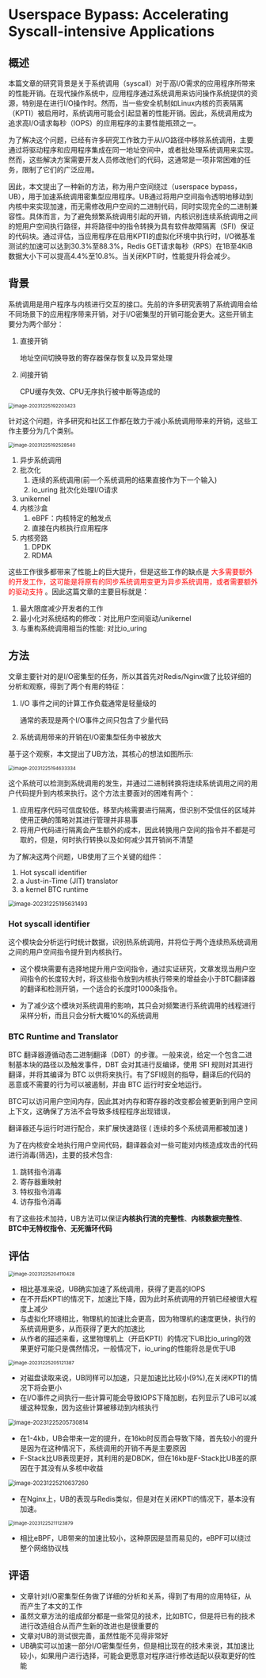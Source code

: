 # Userspace Bypass: Accelerating Syscall-intensive Applications

## 概述

本篇文章的研究背景是关于系统调用（syscall）对于高I/O需求的应用程序所带来的性能开销。在现代操作系统中，应用程序通过系统调用来访问操作系统提供的资源，特别是在进行I/O操作时。然而，当一些安全机制如Linux内核的页表隔离（KPTI）被启用时，系统调用可能会引起显著的性能开销。因此，系统调用成为追求高I/O请求每秒（IOPS）的应用程序的主要性能瓶颈之一。

为了解决这个问题，已经有许多研究工作致力于从I/O路径中移除系统调用，主要通过将驱动程序和应用程序集成在同一地址空间中，或者批处理系统调用来实现。然而，这些解决方案需要开发人员修改他们的代码，这通常是一项非常困难的任务，限制了它们的广泛应用。

因此，本文提出了一种新的方法，称为用户空间绕过（userspace bypass，UB），用于加速系统调用密集型应用程序。UB通过将用户空间指令透明地移动到内核中来实现加速，而无需修改用户空间的二进制代码，同时实现完全的二进制兼容性。具体而言，为了避免频繁系统调用引起的开销，内核识别连续系统调用之间的短用户空间执行路径，并将路径中的指令转换为具有软件故障隔离（SFI）保证的代码块。通过评估，当应用程序在启用KPTI的虚拟化环境中执行时，I/O微基准测试的加速可以达到30.3%至88.3%，Redis GET请求每秒（RPS）在1B至4KiB数据大小下可以提高4.4%至10.8%。当关闭KPTI时，性能提升将会减少。

## 背景

系统调用是用户程序与内核进行交互的接口。先前的许多研究表明了系统调用会给不同场景下的应用程序带来开销，对于I/O密集型的开销可能会更大。这些开销主要分为两个部分：

1. 直接开销

   地址空间切换导致的寄存器保存恢复以及异常处理

2. 间接开销

   CPU缓存失效、CPU无序执行被中断等造成的

<img src="./assert/image-20231225192203423.png" alt="image-20231225192203423" style="zoom:67%;" />

针对这个问题，许多研究和社区工作都在致力于减小系统调用带来的开销，这些工作主要分为几个类别。

<img src="./assert/image-20231225192528540.png" alt="image-20231225192528540" style="zoom:67%;" />

1. 异步系统调用
2. 批次化
   1. 连续的系统调用(前一个系统调用的结果直接作为下一个输入)
   2. io_uring 批次化处理I/O请求
3. unikernel
4. 内核沙盒
   1. eBPF：内核特定的触发点
   2. 直接在内核执行应用程序
5. 内核旁路
   1. DPDK
   2. RDMA

这些工作很多都带来了性能上的巨大提升，但是这些工作的缺点是<font color = red> 大多需要额外的开发工作，这可能是将原有的同步系统调用变更为异步系统调用，或者需要额外的驱动支持 </font>。因此这篇文章的主要目标就是：

1. 最大限度减少开发者的工作
2. 最小化对系统结构的修改：对比用户空间驱动/unikernel
3. 与重构系统调用相当的性能: 对比io_uring



## 方法

文章主要针对的是I/O密集型的任务，所以其首先对Redis/Nginx做了比较详细的分析和观察，得到了两个有用的特征：

1. I/O 事件之间的计算工作负载通常是轻量级的

   通常的表现是两个I/O事件之间只包含了少量代码

2. 系统调用带来的开销在I/O密集型任务中被放大

基于这个观察，本文提出了UB方法，其核心的想法如图所示:

<img src="./assert/image-20231225194633334.png" alt="image-20231225194633334" style="zoom:67%;" />



这个系统可以检测到系统调用的发生，并通过二进制转换将连续系统调用之间的用户代码提升到内核来执行。这个方法主要面对的困难有两个：

1. 应用程序代码可信度较低，移至内核需要进行隔离，但识别不受信任的区域并使用正确的策略对其进行管理并非易事
2. 将用户代码进行隔离会产生额外的成本，因此转换用户空间的指令并不都是可取的，但是，何时执行转换以及如何减少其开销尚不清楚

为了解决这两个问题，UB使用了三个关键的组件：

1. Hot syscall identifier
2. a Just-in-Time (JIT) translator
3. a kernel BTC runtime

<img src="./assert/image-20231225195631493.png" alt="image-20231225195631493" style="zoom:80%;" />

### Hot syscall identifier

这个模块会分析运行时统计数据，识别热系统调用，并将位于两个连续热系统调用之间的用户空间指令提升到内核执行。

- 这个模块需要有选择地提升用户空间指令，通过实证研究，文章发现当用户空间指令的长度较大时，将这些指令放到内核执行带来的增益会小于BTC翻译器的翻译和检测开销，一个适合的长度时1000条指令。

- 为了减少这个模块对系统调用的影响，其只会对频繁进行系统调用的线程进行采样分析，而且只会分析大概10%的系统调用

### BTC Runtime and Translator

BTC 翻译器遵循动态二进制翻译（DBT）的步骤。一般来说，给定一个包含二进制基本块的路径以及触发事件，DBT 会对其进行反编译，使用 SFI 规则对其进行翻译，并将其编译为 BTC 以供将来执行。有了SFI规则的指导，翻译后的代码的恶意或不需要的行为可以被遏制，并由 BTC 运行时安全地运行。

BTC可以访问用户空间内存，因此其对内存和寄存器的改变都会被更新到用户空间上下文，这确保了方法不会导致多线程程序出现错误，

翻译器还与运行时进行配合，来扩展快速路径 ( 连续的多个系统调用都被加速 )

为了在内核安全地执行用户空间代码，翻译器会对一些可能对内核造成攻击的代码进行消毒(筛选)，主要的技术包含:

1. 跳转指令消毒
2. 寄存器重映射
3. 特权指令消毒
4. 访存指令消毒

有了这些技术加持，UB方法可以保证**内核执行流的完整性**、**内核数据完整性**、**BTC中无特权指令**、**无死循环代码**



## 评估

<img src="./assert/image-20231225204110428.png" alt="image-20231225204110428" style="zoom:67%;" />

- 相比基准来说，UB确实加速了系统调用，获得了更高的IOPS
- 在不开启KPTI的情况下，加速比下降，因为此时系统调用的开销已经被很大程度上减少
- 与虚拟化环境相比，物理机的加速比会更高，因为物理机的速度更快，执行的系统调用更多，从而获得了更大的加速比
- 从作者的描述来看，这里物理机上（开启KPTI）的情况下UB比io_uring的效果更好可能只是偶然情况，一般情况下，io_uring的性能将总是优于UB



<img src="./assert/image-20231225205121387.png" alt="image-20231225205121387" style="zoom:67%;" />



- 对磁盘读取来说，UB同样可以加速，只是加速比比较小(9%),在关闭KPTI的情况下将会更小
- 在I/O事件之间执行一些计算可能会导致IOPS下降加剧，右列显示了UB可以减缓这种现象，因为这些计算被移动到内核执行



<img src="./assert/image-20231225205730814.png" alt="image-20231225205730814" style="zoom:80%;" />

- 在1-4kb，UB会带来一定的提升，在16kb时反而会导致下降，首先较小的提升是因为在这种情况下，系统调用的开销不再是主要原因
- F-Stack比UB表现更好，其利用的是DBDK，但在16kb是F-Stack比UB差的原因在于其没有从多核中收益



<img src="./assert/image-20231225210637260.png" alt="image-20231225210637260" style="zoom:80%;" />



- 在Nginx上，UB的表现与Redis类似，但是对在关闭KPTI的情况下，基本没有加速。

<img src="./assert/image-20231225211123879.png" alt="image-20231225211123879" style="zoom: 67%;" />

- 相比eBPF，UB带来的加速比较小，这种原因是显而易见的，eBPF可以绕过整个网络协议栈





## 评语

- 文章针对I/O密集型任务做了详细的分析和关系，得到了有用的应用特征，从而产生了本文的工作
- 虽然文章方法的组成部分都是一些常见的技术，比如BTC，但是将已有的技术进行改造组合从而产生新的改进也是很重要的
- 文章对UB的测试很完善，虽然性能不见得非常好
- UB确实可以加速一部分I/O密集型任务，但是相比现在的技术来说，其加速比较小，如果用户进行选择，可能会更愿意对程序进行修改适配以获取更好的性能